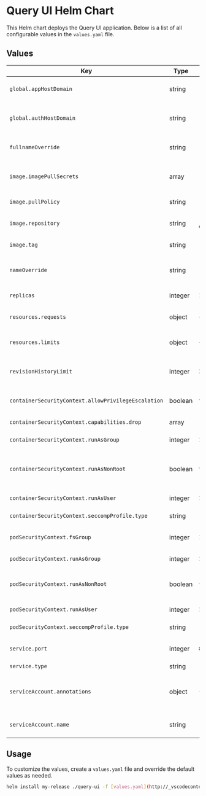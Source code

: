 # Query UI Helm Chart

This Helm chart deploys the Query UI application. Below is a list of all configurable values in the `values.yaml` file.

## Values

| Key                                   | Type     | Default Value                          | Description                                                                 |
|---------------------------------------|----------|----------------------------------------|-----------------------------------------------------------------------------|
| `global.appHostDomain`                | string   | `"apps.telicent.io"`                   | Domain for the Telicent applications.                                      |
| `global.authHostDomain`               | string   | `"auth.telicent.io"`                   | Domain for the Telicent authentication service.                            |
| `fullnameOverride`                    | string   | `""`                                   | Override the full name of the chart.                                       |
| `image.imagePullSecrets`              | array    | `[]`                                  | List of secrets to use for pulling the image.                              |
| `image.pullPolicy`                    | string   | `"IfNotPresent"`                       | Image pull policy.                                                         |
| `image.repository`                    | string   | `"docker.io/telicent/telicent-query"`  | Docker repository for the image.                                           |
| `image.tag`                           | string   | `""`                                   | Image tag to use.                                                          |
| `nameOverride`                        | string   | `""`                                   | Custom name for the chart, not fully qualified.                            |
| `replicas`                            | integer  | `1`                                   | Number of replicas.                                                        |
| `resources.requests`                  | object   | `{}`                                  | Resource requests for the pod.                                             |
| `resources.limits`                    | object   | `{}`                                  | Resource limits for the pod.                                               |
| `revisionHistoryLimit`                | integer  | `3`                                   | Number of old ReplicaSets to retain.                                       |
| `containerSecurityContext.allowPrivilegeEscalation` | boolean | `false`                             | Prevent privilege escalation.                                              |
| `containerSecurityContext.capabilities.drop` | array | `["ALL"]`                             | Capabilities to drop.                                                      |
| `containerSecurityContext.runAsGroup` | integer  | `185`                                 | Group ID for the container.                                                |
| `containerSecurityContext.runAsNonRoot` | boolean | `true`                                | Ensure the container runs as a non-root user.                              |
| `containerSecurityContext.runAsUser`  | integer  | `185`                                 | User ID for the container.                                                 |
| `containerSecurityContext.seccompProfile.type` | string | `"RuntimeDefault"`                   | Seccomp profile type.                                                      |
| `podSecurityContext.fsGroup`          | integer  | `185`                                 | Filesystem group ID for the pod.                                           |
| `podSecurityContext.runAsGroup`       | integer  | `185`                                 | Group ID for the pod.                                                      |
| `podSecurityContext.runAsNonRoot`     | boolean  | `true`                                | Ensure the pod runs as a non-root user.                                    |
| `podSecurityContext.runAsUser`        | integer  | `185`                                 | User ID for the pod.                                                       |
| `podSecurityContext.seccompProfile.type` | string | `"RuntimeDefault"`                   | Seccomp profile type.                                                      |
| `service.port`                        | integer  | `8080`                                | Port the service will listen on.                                           |
| `service.type`                        | string   | `"ClusterIP"`                         | Service type.                                                              |
| `serviceAccount.annotations`          | object   | `{}`                                  | Additional annotations for the service account.                            |
| `serviceAccount.name`                 | string   | `""`                                  | Name of the service account.                                               |

## Usage

To customize the values, create a `values.yaml` file and override the default values as needed.

```bash
helm install my-release ./query-ui -f [values.yaml](http://_vscodecontentref_/1)